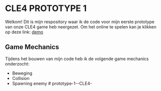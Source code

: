 # CLE4 PROTOTYPE 1
Welkom! 
Dit is mijn respository waar ik de code voor mijn eerste prototype van onze CLE4 game heb neergezet.
Om het online te spelen kan je klikken op deze link: [demo](https://senalisa.github.io/CLE4-Prototype1/)

## Game Mechanics
Tijdens het bouwen van mijn code heb ik de volgende game mechanics onderzocht:
- Beweging
- Collision
- Spawning enemy
#   p r o t o t y p e - 1 - - C L E 4 -  
 